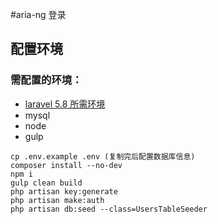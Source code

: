 #aria-ng 登录
## 配置环境
### 需配置的环境：
- [laravel 5.8 所需环境](https://laravel.com/docs/5.8/installation)
- mysql 
- node
- gulp
```  
cp .env.example .env (复制完后配置数据库信息)
composer install --no-dev
npm i
gulp clean build
php artisan key:generate
php artisan make:auth
php artisan db:seed --class=UsersTableSeeder
```
